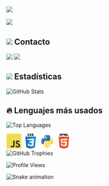 <div align="left">
  <img src="https://readme-typing-svg.herokuapp.com/?lines=Bienvenido+a+mi+Github;Soy+sanncheez&font=Fira%20Code&center=true&width=380&height=50&duration=4000&pause=1000">
</div>

<p align="left">
  <img src="[https://media.giphy.com/media/qgQUggAC3Pfv687qPC/giphy.gif](https://cdn.discordapp.com/attachments/963491126172586117/1362050154642804776/Perfil_Dc.png?ex=6800fb8e&is=67ffaa0e&hm=9798e45a501b91f474c3c142b57b92a9a1cc3be31f060b0cec637b5ff39f5a8d&)" width="400">
</p>

## <img src="https://media.giphy.com/media/iY8CRBdQXODJSCERIr/giphy.gif" width="30"> Contacto

<p align="left">
  <a href="mailto:sanncheezdev@gmail.com"><img src="https://img.shields.io/badge/Email-support@sanncheez.dev-blue?style=for-the-badge&logo=gmail"></a>
  <a href="https://discord.com/users/sanncheez"><img src="https://img.shields.io/badge/Discord-sanncheez-7289DA?style=for-the-badge&logo=discord"></a>
</p>

## <img src="https://media.giphy.com/media/W5eoZHPpUx9sapR0eu/giphy.gif" width="30"> Estadísticas

<p align="left">
  <img src="https://github-readme-stats.vercel.app/api?username=sanncheez&show_icons=true&theme=radical" alt="GitHub Stats" />
</p>

## 🔥 Lenguajes más usados

<p align="left">
  <img src="https://github-readme-stats.vercel.app/api/top-langs/?username=sanncheez&layout=compact&theme=radical" alt="Top Languages" />
</p>

<div align="left">
  <img src="https://raw.githubusercontent.com/devicons/devicon/master/icons/javascript/javascript-original.svg" alt="javascript" width="40" height="40"/>
  <img src="https://raw.githubusercontent.com/devicons/devicon/master/icons/css3/css3-original-wordmark.svg" alt="css" width="40" height="40"/>
  <img src="https://raw.githubusercontent.com/devicons/devicon/master/icons/python/python-original.svg" alt="html" width="40" height="40"/>
  <img src="https://raw.githubusercontent.com/devicons/devicon/master/icons/html5/html5-original-wordmark.svg" alt="lua" width="40" height="40"/>
</div>

<div align="left">
  <img src="https://github-profile-trophy.vercel.app/?username=sanncheez&theme=radical&no-frame=false&no-bg=true&margin-w=4" alt="GitHub Trophies" />
</div>

<p align="left">
  <img src="https://komarev.com/ghpvc/?username=sanncheez&label=Profile%20views&color=0e75b6&style=flat" alt="Profile Views" />
</p>

<div align="left">
  <img src="https://raw.githubusercontent.com/sanncheez/sanncheez/output/github-contribution-grid-snake.svg" alt="Snake animation" />
</div>
